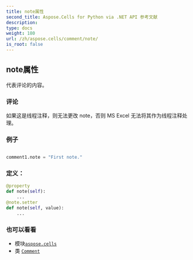 ```yaml
---
title: note属性
second_title: Aspose.Cells for Python via .NET API 参考文献
description:
type: docs
weight: 180
url: /zh/aspose.cells/comment/note/
is_root: false
---
```

## note属性

代表评论的内容。

### 评论

如果这是线程注释，则无法更改 note，否则 MS Excel 无法将其作为线程注释处理。

### 例子

```python

comment1.note = "First note."

```
### 定义：
```python
@property
def note(self):
    ...
@note.setter
def note(self, value):
    ...
```

### 也可以看看
* 模块[`aspose.cells`](../../)
* 类 [`Comment`](/cells/python-net/zh/aspose.cells/comment)
